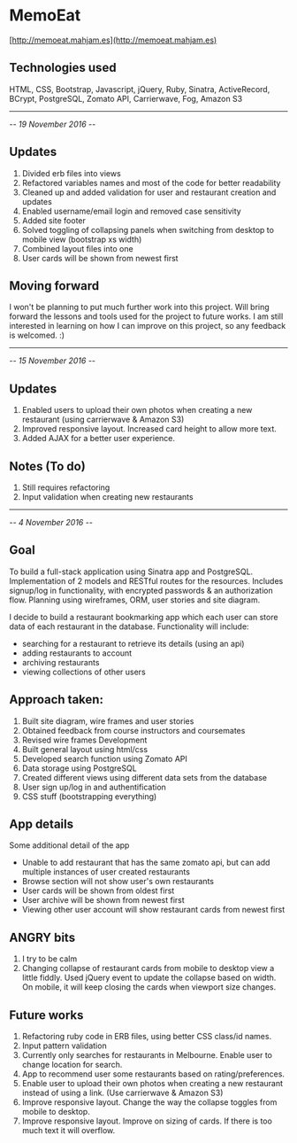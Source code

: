 # MemoEat
[http://memoeat.mahjam.es](http://memoeat.mahjam.es)
## Technologies used
HTML, CSS, Bootstrap, Javascript, jQuery, Ruby, Sinatra, ActiveRecord, BCrypt, PostgreSQL, Zomato API, Carrierwave, Fog, Amazon S3

---
*-- 19 November 2016 --*

## Updates
1. Divided erb files into views
2. Refactored variables names and most of the code for better readability
3. Cleaned up and added validation for user and restaurant creation and updates
4. Enabled username/email login and removed case sensitivity
4. Added site footer
5. Solved toggling of collapsing panels when switching from desktop to mobile view (bootstrap xs width)
6. Combined layout files into one
7. User cards will be shown from newest first

## Moving forward
I won't be planning to put much further work into this project. Will bring forward the lessons and tools used for the project to future works. I am still interested in learning on how I can improve on this project, so any feedback is welcomed. :)

---
*-- 15 November 2016 --*

## Updates
1. Enabled users to upload their own photos when creating a new restaurant (using carrierwave & Amazon S3)
2. Improved responsive layout. Increased card height to allow more text.
3. Added AJAX for a better user experience.

## Notes (To do)
1. Still requires refactoring
2. Input validation when creating new restaurants

---
*-- 4 November 2016 --*

## Goal
To build a full-stack application using Sinatra app and PostgreSQL. Implementation of 2 models and RESTful routes for the resources. Includes signup/log in functionality, with encrypted passwords & an authorization flow. Planning using wireframes, ORM, user stories and site diagram.

I decide to build a restaurant bookmarking app which each user can store data of each restaurant in the database. Functionality will include:
* searching for a restaurant to retrieve its details (using an api)
* adding restaurants to account
* archiving restaurants
* viewing collections of other users

## Approach taken:
1. Built site diagram, wire frames and user stories
2. Obtained feedback from course instructors and coursemates
3. Revised wire frames
Development
4. Built general layout using html/css
5. Developed search function using Zomato API
6. Data storage using PostgreSQL
7. Created different views using different data sets from the database
8. User sign up/log in and authentification
9. CSS stuff (bootstrapping everything)

## App details
Some additional detail of the app
* Unable to add restaurant that has the same zomato api, but can add multiple instances of user created restaurants
* Browse section will not show user's own restaurants
* User cards will be shown from oldest first
* User archive will be shown from newest first
* Viewing other user account will show restaurant cards from newest first

## ANGRY bits
1. I try to be calm
2. Changing collapse of restaurant cards from mobile to desktop view a little fiddly. Used jQuery event to update the collapse based on width. On mobile, it will keep closing the cards when viewport size changes.

## Future works
1. Refactoring ruby code in ERB files, using better CSS class/id names.
2. Input pattern validation
3. Currently only searches for restaurants in Melbourne. Enable user to change location for search.
4. App to recommend user some restaurants based on rating/preferences.
5. Enable user to upload their own photos when creating a new restaurant instead of using a link. (Use carrierwave & Amazon S3)
6. Improve responsive layout. Change the way the collapse toggles from mobile to desktop.
7. Improve responsive layout. Improve on sizing of cards. If there is too much text it will overflow.
